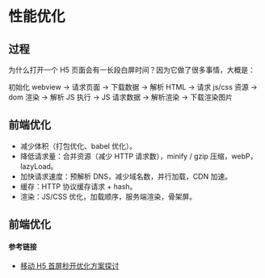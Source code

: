 # 性能优化

## 过程

为什么打开一个 H5 页面会有一长段白屏时间？因为它做了很多事情，大概是：

初始化 webview -> 请求页面 -> 下载数据 -> 解析 HTML -> 请求 js/css 资源 -> dom 渲染 -> 解析 JS 执行 -> JS 请求数据 -> 解析渲染 -> 下载渲染图片

## 前端优化

- 减少体积（打包优化、babel 优化）。
- 降低请求量：合并资源（减少 HTTP 请求数），minify / gzip 压缩，webP，lazyLoad。
- 加快请求速度：预解析 DNS，减少域名数，并行加载，CDN 加速。
- 缓存：HTTP 协议缓存请求 + hash。
- 渲染：JS/CSS 优化，加载顺序，服务端渲染，骨架屏。

## 前端优化

#### 参考链接

- [移动 H5 首屏秒开优化方案探讨](http://blog.cnbang.net/tech/3477/)
